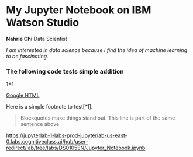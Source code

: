 # My Jupyter Notebook on IBM Watson Studio

**Nahrie Chi**
Data Scientist

*I am interested in data science because I find the idea of machine learning to be fascinating.*

### The following code tests simple addition
1+1

[Google HTML](https://www.google.com)

Here is a simple footnote to test[^1].

> Blockquotes make things stand out.
> This line is part of the same sentence above.

https://jupyterlab-1-labs-prod-jupyterlab-us-east-0.labs.cognitiveclass.ai/hub/user-redirect/lab/tree/labs/DS0105EN/Jupyter_Notebook.ipynb
